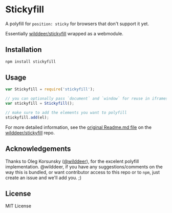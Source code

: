 # Stickyfill

A polyfill for `position: sticky` for browsers that don't support it yet.

Essentially [wilddeer/stickyfill](https://github.com/wilddeer/stickyfill) wrapped as a webmodule.

## Installation

```bash
npm install stickyfill
```

## Usage

```javascript
var Stickyfill = require('stickyfill');

// you can optionally pass `document` and `window` for reuse in iframes
var stickyfill = Stickyfill();

// make sure to add the elements you want to polyfill
stickyfill.add(el);
```

For more detailed information, see the [original Readme.md file](https://github.com/wilddeer/stickyfill/blob/master/README.md) on the [wilddeer/stickyfill](https://github.com/wilddeer/stickyfill) repo.

## Acknowledgements

Thanks to Oleg Korsunsky ([@wilddeer](https://github.com/wilddeer)), for the excelent polyfill implementation. @wilddeer, if you have any suggestions/comments on the way this is bundled, or want contributor access to this repo or to `npm`, just create an issue and we'll add you. ;)

## License

MIT License